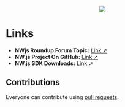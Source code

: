 ﻿<p align="center"><img src="imagehere"></p>

# Links
- <b>NWjs Roundup Forum Topic:</b> <a href="https://www.construct.net/en/forum/construct-2/general-discussion-17/big-nw-js-roundup-news-tips-119428">Link ➚</a>
- <b>NW.js Project On GitHub:</b> <a href="https://github.com/nwjs/nw.js/issues">Link ➚</a>
- <b>NW.js SDK Downloads:</b> <a href="https://nwjs.io/downloads/">Link ➚</a>

## Contributions
Everyone can contribute using <a href="https://github.com/TheRealDannyyy/Construct-Nwjs-Roundup/pulls">pull requests</a>.
